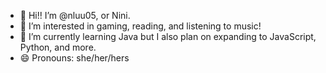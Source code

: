 - 👋 Hi!! I’m @nluu05, or Nini.
- 👀 I’m interested in gaming, reading, and listening to music!
- 🌱 I’m currently learning Java but I also plan on expanding to JavaScript, Python, and more.
- 😄 Pronouns: she/her/hers

<!---
nluu05/nluu05 is a ✨ special ✨ repository because its `README.md` (this file) appears on your GitHub profile.
You can click the Preview link to take a look at your changes.
--->
